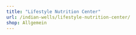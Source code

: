 ```yaml
---
title: "Lifestyle Nutrition Center"
url: /indian-wells/lifestyle-nutrition-center/
shop: Allgemein
---
```

